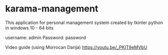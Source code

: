 # karama-management
This application for personal management system created by tkinter python in windows 10 - 64 bits

username: admin
Password: password

Video guide (using Morrocan Darija) https://youtu.be/_PKIT9eMVbU

